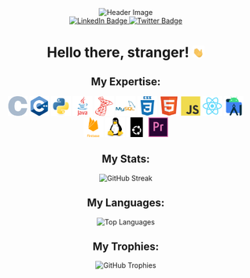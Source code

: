 <!-- Header -->
<div align="center">
  <img src="https://media.giphy.com/media/M9gbBd9nbDrOTu1Mqx/giphy.gif" width="100" alt="Header Image">
</div>

<!-- Badges -->
<div align="center">
  <a href="https://www.linkedin.com/in/hamza-umer-farooq">
    <img src="https://img.shields.io/badge/LinkedIn-blue?style=for-the-badge&logo=linkedin&logoColor=white" alt="LinkedIn Badge">
  </a>
  <a href="https://www.twitter.com/_hamzaumer">
    <img src="https://img.shields.io/badge/Twitter-blue?style=for-the-badge&logo=twitter&logoColor=white" alt="Twitter Badge">
  </a>
</div>

<!-- Introduction -->
<div align="center">
  <h1>Hello there, stranger! <img width="25" src="https://raw.githubusercontent.com/hamza-umer/hamza-umer/main/wave.gif"></h1>
</div>

<!-- Expertise -->
<div align="center">
  <h2>My Expertise:</h2>
  <p>
  <img src="https://github.com/devicons/devicon/blob/master/icons/c/c-original.svg" title="C" alt="C" width="40" height="40">
  <img src="https://github.com/devicons/devicon/blob/master/icons/cplusplus/cplusplus-original.svg" title="C++" alt="C++" width="40" height="40">
  <img src="https://github.com/devicons/devicon/blob/master/icons/python/python-original.svg" title="Python" alt="Python" width="40" height="40">
  <img src="https://github.com/devicons/devicon/blob/master/icons/java/java-original-wordmark.svg" title="Java" alt="Java" width="40" height="40">
  <img src="https://github.com/devicons/devicon/blob/master/icons/microsoftsqlserver/microsoftsqlserver-plain.svg" title="SQL Server" alt="SQL Server" width="40" height="40">
  <img src="https://github.com/devicons/devicon/blob/master/icons/mysql/mysql-original-wordmark.svg" title="MySQL" alt="MySQL" width="40" height="40">
  <img src="https://github.com/devicons/devicon/blob/master/icons/css3/css3-plain-wordmark.svg" title="CSS3" alt="CSS3" width="40" height="40">
  <img src="https://github.com/devicons/devicon/blob/master/icons/html5/html5-original.svg" title="HTML5" alt="HTML5" width="40" height="40">
  <img src="https://github.com/devicons/devicon/blob/master/icons/javascript/javascript-original.svg" title="JavaScript" alt="JavaScript" width="40" height="40">
  <img src="https://github.com/devicons/devicon/blob/master/icons/react/react-original.svg" title="React" alt="React" width="40" height="40">
  <img src="https://github.com/devicons/devicon/blob/master/icons/androidstudio/androidstudio-original.svg" title="Android Studio" alt="Android Studio" width="40" height="40">
  <img src="https://github.com/devicons/devicon/blob/master/icons/firebase/firebase-plain-wordmark.svg" title="Firebase" alt="Firebase" width="40" height="40">
  <img src="https://github.com/devicons/devicon/blob/master/icons/linux/linux-original.svg" title="Linux" alt="Linux" width="40" height="40">
  <img src="https://github.com/devicons/devicon/blob/master/icons/ubuntu/ubuntu-plain.svg" title="Ubuntu" alt="Ubuntu" width="40" height="40">
  <img src="https://github.com/devicons/devicon/blob/master/icons/premierepro/premierepro-original.svg" title="Premiere Pro" alt="Premiere Pro" width="40" height="40">
  </p>
</div>

<!-- Stats -->
<div align="center">
  <h2>My Stats:</h2>
  <img src="http://github-readme-streak-stats.herokuapp.com?user=hamzaumer2&theme=dark&background=000000" alt="GitHub Streak">
</div>

<!-- Languages -->
<div align="center">
  <h2>My Languages:</h2>
  <img src="https://github-readme-stats.vercel.app/api/top-langs/?username=hamza-umer&layout=compact&theme=vision-friendly-dark" alt="Top Languages">
</div>

<!-- Trophies -->
<div align="center">
  <h2>My Trophies:</h2>
  <img src="https://github-profile-trophy.vercel.app/?username=hamza-umer" alt="GitHub Trophies">
</div>
